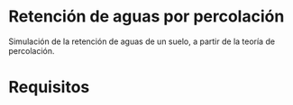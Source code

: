 # Retención de aguas por percolación
Simulación de la retención de aguas de un suelo, a partir de la teoría de percolación.

# Requisitos 
